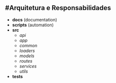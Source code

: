 ## #Arquitetura e Responsabilidades

-   **docs** (documentation)
-   **scripts** (automation)
-   **src**
    -   _api_
    -   _app_
    -   _common_
    -   _loaders_
    -   _models_
    -   _routes_
    -   _services_
    -   _utils_
-   **tests**
